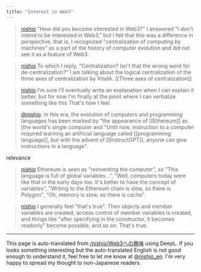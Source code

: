 ```yaml
---
title: "Interest in Web3"
---
```


> [nishio](https://twitter.com/nishio/status/1662670778335387649) "How did you become interested in Web3?" I answered "I don't intend to be interested in Web3," but I felt that this was a difference in perspective, that is, I recognized "centralization of computing by machines" as a part of the history of computer evolution and did not see it as a feature of Web3.

> [nishio](https://twitter.com/nishio/status/1662671763409629189) To which I reply, "Centralization? Isn't that the wrong word for de-centralization?" I am talking about the logical centralization of the three axes of centralization by Vitalik.
>   [[Three axes of centralization]]

> [nishio](https://twitter.com/nishio/status/1662675001865285632) I'm sure I'll eventually write an explanation when I can explain it better, but for now I'm finally at the point where I can verbalize something like this That's how I feel.

> [@nishio](https://twitter.com/nishio/status/1662681152405262336?s=20): In this era, the evolution of computers and programming languages has been marked by "the appearance of [[Ethereum]] as [the world's single computer and "Until now, instruction to a computer required learning an artificial language called [[programming language]], but with the advent of [[InstructGPT]], anyone can give instructions in a language".



relevance
> [nishio](https://twitter.com/nishio/status/1662417310425157635) Ethereum is seen as "reinventing the computer", so "This language is full of global variables...", "Well, computers today were like that in the early days too. It's better to have the concept of variables", "Writing to the Ethereum chain is slow, so there is Polygon", "Oh, memory is slow, so there is cache".

> [nishio](https://twitter.com/nishio/status/1662419012033339393) I generally feel "that's true". Then objects and member variables are created, access control of member variables is created, and things like "after specifying in the constructor, it becomes readonly" become possible, and so on. That's true.

---
This page is auto-translated from [/nishio/Web3への興味](https://scrapbox.io/nishio/Web3への興味) using DeepL. If you looks something interesting but the auto-translated English is not good enough to understand it, feel free to let me know at [@nishio_en](https://twitter.com/nishio_en). I'm very happy to spread my thought to non-Japanese readers.